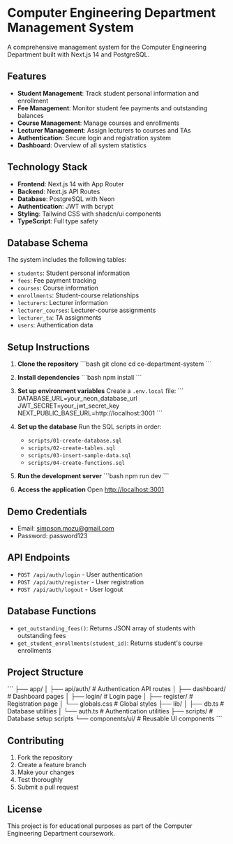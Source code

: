 # Computer Engineering Department Management System

A comprehensive management system for the Computer Engineering Department built with Next.js 14 and PostgreSQL.

## Features

- **Student Management**: Track student personal information and enrollment
- **Fee Management**: Monitor student fee payments and outstanding balances
- **Course Management**: Manage courses and enrollments
- **Lecturer Management**: Assign lecturers to courses and TAs
- **Authentication**: Secure login and registration system
- **Dashboard**: Overview of all system statistics

## Technology Stack

- **Frontend**: Next.js 14 with App Router
- **Backend**: Next.js API Routes
- **Database**: PostgreSQL with Neon
- **Authentication**: JWT with bcrypt
- **Styling**: Tailwind CSS with shadcn/ui components
- **TypeScript**: Full type safety

## Database Schema

The system includes the following tables:
- `students`: Student personal information
- `fees`: Fee payment tracking
- `courses`: Course information
- `enrollments`: Student-course relationships
- `lecturers`: Lecturer information
- `lecturer_courses`: Lecturer-course assignments
- `lecturer_ta`: TA assignments
- `users`: Authentication data

## Setup Instructions

1. **Clone the repository**
   \`\`\`bash
   git clone <your-repo-url>
   cd ce-department-system
   \`\`\`

2. **Install dependencies**
   \`\`\`bash
   npm install
   \`\`\`

3. **Set up environment variables**
   Create a `.env.local` file:
   \`\`\`
   DATABASE_URL=your_neon_database_url
   JWT_SECRET=your_jwt_secret_key
   NEXT_PUBLIC_BASE_URL=http://localhost:3001
   \`\`\`

4. **Set up the database**
   Run the SQL scripts in order:
   - `scripts/01-create-database.sql`
   - `scripts/02-create-tables.sql`
   - `scripts/03-insert-sample-data.sql`
   - `scripts/04-create-functions.sql`

5. **Run the development server**
   \`\`\`bash
   npm run dev
   \`\`\`

6. **Access the application**
   Open [http://localhost:3001](http://localhost:3001)

## Demo Credentials

- Email: simpson.mozu@gmail.com
- Password: password123

## API Endpoints

- `POST /api/auth/login` - User authentication
- `POST /api/auth/register` - User registration
- `POST /api/auth/logout` - User logout

## Database Functions

- `get_outstanding_fees()`: Returns JSON array of students with outstanding fees
- `get_student_enrollments(student_id)`: Returns student's course enrollments

## Project Structure

\`\`\`
├── app/
│   ├── api/auth/          # Authentication API routes
│   ├── dashboard/         # Dashboard pages
│   ├── login/            # Login page
│   ├── register/         # Registration page
│   └── globals.css       # Global styles
├── lib/
│   ├── db.ts             # Database utilities
│   └── auth.ts           # Authentication utilities
├── scripts/              # Database setup scripts
└── components/ui/        # Reusable UI components
\`\`\`

## Contributing

1. Fork the repository
2. Create a feature branch
3. Make your changes
4. Test thoroughly
5. Submit a pull request

## License

This project is for educational purposes as part of the Computer Engineering Department coursework.
